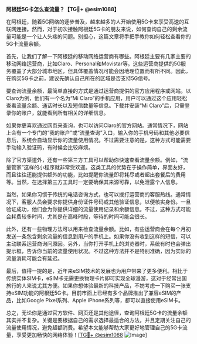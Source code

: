 **阿根廷5G卡怎么查流量？【TG💪+ @esim1088】**

在阿根廷，随着5G网络的逐步普及，越来越多的人开始使用5G卡来享受高速的互联网连接。然而，对于初次接触阿根廷5G卡的朋友来说，如何查询自己的剩余流量可能是一个让人头疼的问题。别担心，这篇文章将手把手教你如何轻松查看你的5G卡流量余额。

首先，让我们了解一下阿根廷的移动网络运营商有哪些。阿根廷主要有几家主要的移动网络运营商，比如Claro、Personal和Movistar等。这些运营商提供的5G服务覆盖了大部分城市地区，但具体覆盖情况可能会因地理位置而有所不同。因此，在购买5G卡之前，建议先确认自己所在的区域是否支持5G信号。

要查询流量余额，最简单直接的方式是通过运营商提供的官方应用程序或网站。以Claro为例，他们有一个名为“Mi Claro”的手机应用，用户可以通过这个应用轻松查看流量余额、通话时长以及短信数量等信息。下载并安装“Mi Claro”后，只需登录你的账户，就能看到所有相关的详细信息。

如果你更喜欢通过网页来查询，也可以访问Claro的官方网站。通常情况下，网站上会有一个专门的“我的账户”或“流量查询”入口，输入你的手机号码和其他必要信息后，系统会自动显示你的流量使用情况。不过需要注意的是，这种方式可能需要手动输入验证码，有时候会比较麻烦。

除了官方渠道外，还有一些第三方工具可以帮助你快速查看流量余额。例如，“流量管家”这样的小程序就非常受欢迎。这类工具的优势在于操作简单，界面友好，而且往往还能提供额外的功能，比如提醒你流量即将耗尽或者超出套餐后的费用等。当然，在选择第三方工具时一定要确保其来源可靠，以免泄露个人信息。

当然，如果你习惯于传统的电话咨询方式，也可以拨打运营商的客服热线。通常情况下，客服人员会要求你提供身份证件号码或其他验证信息，以便核实身份。一旦验证成功，他们会为你提供详细的流量使用记录和余额信息。不过，这种方式可能会耗费较多时间，尤其是在高峰时段，等待的时间可能会很长。

此外，还有一些物理方法可以用来检查流量余额。比如，有些运营商会在每个月初发送一条包含剩余流量的信息到用户的手机上。如果你没有收到这样的短信，可以主动联系运营商询问原因。另外，当你打开手机上的浏览器时，系统有时也会弹出提示框，告诉你当前的流量使用状况。不过这种方法并不是特别准确，因为实际的流量消耗可能会有延迟。

最后，值得一提的是，近年来eSIM技术的发展也为用户带来了更多便利。相比于传统实体SIM卡，eSIM卡无需更换物理卡片即可实现全球漫游，这对于经常出国旅行的人来说尤其方便。如果你想体验最新的科技产品，不妨考虑一下购买一张支持eSIM功能的阿根廷5G卡。目前市面上已经有多个品牌推出了兼容eSIM的产品，比如Google Pixel系列、Apple iPhone系列等，都可以直接使用eSIM卡。

总之，无论你是通过官方软件、网页还是其他途径，查询阿根廷5G卡的流量余额其实并不复杂。关键是要根据自己的需求选择最适合的方法，并且定期关注自己的流量使用情况，避免超额消费。希望本文能够帮助大家更好地管理自己的5G卡流量，享受更加畅快的网络体验！[[TG💪+ @esim1088](https://t.me/s/esim1088) ![Image](https://i.postimg.cc/4NQfJmqS/Snipaste-2025-05-13-00-14-12.png)]